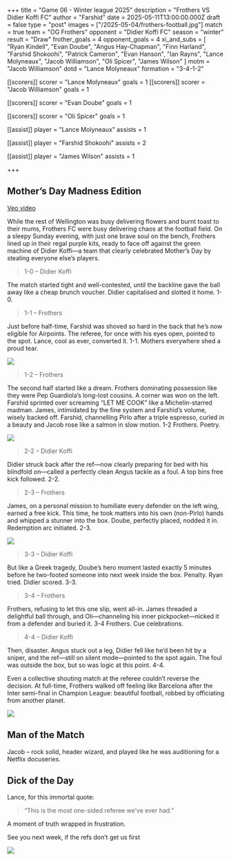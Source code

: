 +++
title = "Game 06 - Winter league 2025"
description = "Frothers VS Didier Koffi FC"
author = "Farshid"
date = 2025-05-11T13:00:00.000Z
draft = false
type = "post"
images = ["/2025-05-04/frothers-football.jpg"]
match = true
team = "OG Frothers"
opponent = "Didier Koffi FC"
season = "winter"
result = "Draw"
frother_goals = 4
opponent_goals = 4
xi_and_subs = [
  "Ryan Kindell",
  "Evan Doube",
  "Angus Hay-Chapman",
  "Finn Harland",
  "Farshid Shokoohi",
  "Patrick Cameron",
  "Evan Hanson",
  "Ian Rayns",
  "Lance Molyneaux",
  "Jacob Williamson",
  "Oli Spicer",
  "James Wilson"
]
motm = "Jacob Williamson"
dotd = "Lance Molyneaux"
formation = "3-4-1-2"

[[scorers]]
scorer = "Lance Molyneaux"
goals = 1
[[scorers]]
scorer = "Jacob Williamson"
goals = 1

[[scorers]]
scorer = "Evan Doube"
goals = 1

[[scorers]]
scorer = "Oli Spicer"
goals = 1

[[assist]]
player = "Lance Molyneaux"
assists = 1

[[assist]]
player = "Farshid Shokoohi"
assists = 2

[[assist]]
player = "James Wilson"
assists = 1

+++

## Mother’s Day Madness Edition

[Veo video](https://app.veo.co/matches/20250511-match-12-may-2025-last-game-804c6dff/)

While the rest of Wellington was busy delivering flowers and burnt toast to their mums, Frothers FC were busy delivering chaos at the football field. On a sleepy Sunday evening, with just one brave soul on the bench, Frothers lined up in their regal purple kits, ready to face off against the green machine of Didier Koffi—a team that clearly celebrated Mother’s Day by stealing everyone else’s players.

> 1-0 – Didier Koffi

The match started tight and well-contested, until the backline gave the ball away like a cheap brunch voucher. Didier capitalised and slotted it home. 1-0.

> 1-1 – Frothers

Just before half-time, Farshid was shoved so hard in the back that he’s now eligible for Airpoints. The referee, for once with his eyes open, pointed to the spot. Lance, cool as ever, converted it. 1-1. Mothers everywhere shed a proud tear.

![](https://media.giphy.com/media/v1.Y2lkPTc5MGI3NjExdmc2Zml6ODB1bmV3bHIwMzEyd2ttdTU0eTV2Mzl6cWxnbzA0eGE3bSZlcD12MV9naWZzX3NlYXJjaCZjdD1n/o4LM9J7waj9sIrattl/giphy.gif)

> 1-2 – Frothers

The second half started like a dream. Frothers dominating possession like they were Pep Guardiola’s long-lost cousins. A corner was won on the left. Farshid sprinted over screaming “LET ME COOK” like a Michelin-starred madman. James, intimidated by the fine system and Farshid’s volume, wisely backed off.
Farshid, channelling Pirlo after a triple espresso, curled in a beauty and Jacob rose like a salmon in slow motion. 1-2 Frothers. Poetry.

![](https://media.giphy.com/media/v1.Y2lkPTc5MGI3NjExbzdveXYzcWszbTR2enE0c3d3ajhqaTg5ZDNvaHFkbzhnanM3ZjM3YSZlcD12MV9naWZzX3NlYXJjaCZjdD1n/3o72FiuZMNziEZYEH6/giphy.gif)

> 2-2 – Didier Koffi

Didier struck back after the ref—now clearly preparing for bed with his blindfold on—called a perfectly clean Angus tackle as a foul. A top bins free kick followed. 2-2.

> 2-3 – Frothers

James, on a personal mission to humiliate every defender on the left wing, earned a free kick. This time, he took matters into his own (non-Pirlo) hands and whipped a stunner into the box. Doube, perfectly placed, nodded it in. Redemption arc initiated. 2-3.

![](https://media.giphy.com/media/v1.Y2lkPTc5MGI3NjExamV6MnF6d3YyNmJ0YzFwZTRqajI4Z2k2dHdjeWpzaGhlZzdubXRyZSZlcD12MV9naWZzX3NlYXJjaCZjdD1n/XJ6y2E95hXnJNpQypX/giphy.gif)

> 3-3 – Didier Koffi

But like a Greek tragedy, Doube’s hero moment lasted exactly 5 minutes before he two-footed someone into next week inside the box. Penalty. Ryan tried. Didier scored. 3-3.

> 3-4 – Frothers

Frothers, refusing to let this one slip, went all-in. James threaded a delightful ball through, and Oli—channeling his inner pickpocket—nicked it from a defender and buried it. 3-4 Frothers. Cue celebrations.

> 4-4 – Didier Koffi

Then, disaster. Angus stuck out a leg, Didier fell like he’d been hit by a sniper, and the ref—still on silent mode—pointed to the spot again. The foul was outside the box, but so was logic at this point. 4-4.

Even a collective shouting match at the referee couldn’t reverse the decision. At full-time, Frothers walked off feeling like Barcelona after the Inter semi-final in Champion League: beautiful football, robbed by officiating from another planet.

![](https://media.giphy.com/media/v1.Y2lkPTc5MGI3NjExYjlsbDJ1eHkyNTlqdXppOXF3ZHZhcWkyMmVsMDA0MHNoOXR1NHFoMyZlcD12MV9naWZzX3NlYXJjaCZjdD1n/QU4h86qhEt7eqmItGa/giphy.gif)

## Man of the Match
Jacob – rock solid, header wizard, and played like he was auditioning for a Netflix docuseries.

## Dick of the Day
Lance, for this immortal quote:

> “This is the most one-sided referee we’ve ever had.”

A moment of truth wrapped in frustration.

See you next week, if the refs don’t get us first

![](https://media.giphy.com/media/l2Je706r0gnu3EXtu/giphy.gif?cid=ecf05e47gz7icqapbmnihlhfk9nlmiekkw1ier78nan6bs3b&ep=v1_gifs_search&rid=giphy.gif&ct=g)
